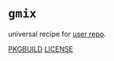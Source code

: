 # `gmix`

universal recipe for [user repo](../themartiancompany/ur).

[PKGBUILD](PKGBUILD)
[LICENSE](COPYING)

